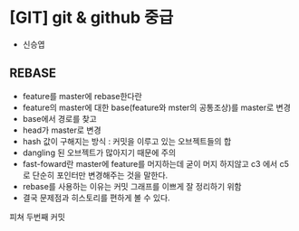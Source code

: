 # [GIT] git & github 중급
* 신승엽

## REBASE

* feature를 master에 rebase한다란
* feature의 master에 대한 base(feature와 mster의 공통조상)를 master로 변경
* base에서 경로를 찾고
* head가 master로 변경
* hash 값이 구해지는 방식 : 커밋을 이루고 있는 오브젝트들의 합
* dangling 된 오브젝트가 많아지기 때문에 주의
* fast-foward란 master에 feature를 머지하는데 굳이 머지 하지않고 c3 에서 c5로 단순히 포인터만 변경해주는 것을 말한다.
* rebase를 사용하는 이유는 커밋 그래프를 이쁘게 잘 정리하기 위함
* 결국 문제점과 히스토리를 편하게 볼 수 있다.

피쳐 두번째 커밋
